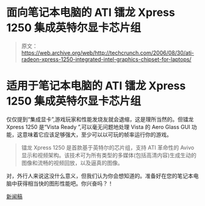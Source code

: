 # 面向笔记本电脑的 ATI 镭龙 Xpress 1250 集成英特尔显卡芯片组

> 原文：<https://web.archive.org/web/http://techcrunch.com/2006/08/30/ati-radeon-xpress-1250-integrated-intel-graphics-chipset-for-laptops/>

# 适用于笔记本电脑的 ATI 镭龙 Xpress 1250 集成英特尔显卡芯片组

仅仅提到“集成显卡”,游戏玩家和性能发烧友就会退缩，这是理所当然的。但镭龙 Xpress 1250 是“Vista Ready ”,可以毫无问题地处理 Vista 的 Aero Glass GUI 功能，这意味着它应该足够强大，至少可以以可玩的帧率运行你的游戏。

> 镭龙 Xpress 1250 是首款基于英特尔的芯片组，支持 ATI 革命性的 Avivo 显示和视频架构。该技术可为所有类型的多媒体(包括高清内容)生成生动的图像和流畅的视频回放，以及逼真的图像。

对，外行人来说这没什么意义，但我们认为你会想知道的。准备好在您的笔记本电脑中获得相当快的图形性能吧。你兴奋吗？！

[新闻稿](https://web.archive.org/web/20130627211916/http://www.marketwire.com/mw/release_html_b1?release_id=158346)